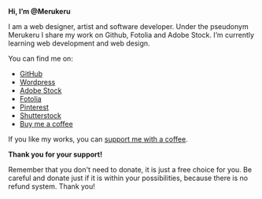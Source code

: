 **Hi, I’m @Merukeru**

I am a web designer, artist and software developer. Under the pseudonym Merukeru I share my work on Github, Fotolia and Adobe Stock. I’m currently learning web development and web design. 

You can find me on:
- [GitHub](https://github.com/Merukeru)
- [Wordpress](https://medienunddesign.wordpress.com/)
- [Adobe Stock](https://stock.adobe.com/de/contributor/205324641/merukeru)
- [Fotolia](https://www.fotolia.com/p/205324641/partner/205324641)
- [Pinterest](https://www.pinterest.com/merukeru/)
- [Shutterstock](https://www.shutterstock.com/g/Merukeru)
- [Buy me a coffee](https://www.buymeacoffee.com/merukeru)

If you like my works, you can [support me with a coffee](https://www.buymeacoffee.com/merukeru).

**Thank you for your support!**

Remember that you don't need to donate, it is just a free choice for you. Be careful and donate just if it is within your possibilities, because there is no refund system. Thank you! 
